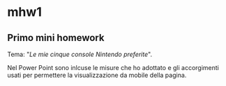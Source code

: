 # mhw1
## Primo mini homework
Tema: "*Le mie cinque console Nintendo preferite*".

Nel Power Point sono inlcuse le misure che ho adottato e gli accorgimenti usati per permettere la visualizzazione da mobile della pagina.
